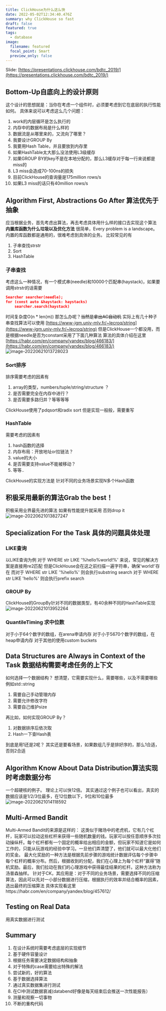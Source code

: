 ```yaml
---
title: ClickHouse为什么这么快
date: 2022-05-02T12:34:40.476Z
summary: why ClickHouse so fast
draft: false
featured: true
tags:
  - database
image:
  filename: featured
  focal_point: Smart
  preview_only: false
---
```

Slide: [https://presentations.clickhouse.com/bdtc_2019/](https://presentations.clickhouse.com/bdtc_2019/)
## Bottom-Up自底向上的设计原则
这个设计的思想就是：当你在考虑一个组件时，必须要考虑到它在底层的执行性能如何。
具体来说可以考虑这么几个问题：

1. work的内层循环是怎么执行的
1. 内存中的数据布局是什么样的
1. 数据流是从哪里来的，又流向了哪里？
1. 我要设计GROUP By
1. 我要用Hash Table，并且要放到内存里
1. 如果HashTable太大那么没法使用L3级缓存
1. 如果GROUP BY的key不是在本地分配的，那么L3缓存对于每一行来说都是miss的
1. L3 miss会造成70-100ns的损失
1. 目前ClickHouse的查询量是175million rows/s
1. 如果L3 miss的话只有40million rows/s
## Algorithm First, Abstractions Go After 算法优先于抽象
应当根据业务，首先考虑出算法，再去考虑具体用什么样的接口去实现这个算法
**内置库函数为什么垃圾以及优化方法**
很简单，Every problem is a landscape。
内置的库函数都是通用的，很难考虑到具体的业务。
比较常见的有

1. 子串查找strstr
1. Sort
1. HashTable
### 子串查找
考虑这么一种情况，有一个模式串(needle)和10000个匹配串(haystack)，如果要调用strstr的话需要
```json
Searcher searcher(needle);
for (const auto &haystack: haystacks)
    searcher.search(haystack)
```
时间复杂度O(n * len(m))
那怎么办呢？~~当然是拿出AC自动机~~
实际上有几十种子串查找算法可以使用 [https://www-igm.univ-mlv.fr/~lecroq/string](https://www-igm.univ-mlv.fr/~lecroq/string)
但是ClickHouse一个都没用，而是根据needle是否为constant采用了下面几种算法
算法的具体介绍在这里 [https://habr.com/en/company/yandex/blog/466183/](https://habr.com/en/company/yandex/blog/466183/)
![image-20220621013728023](ClickHouse.assets/image-20220621013728023-5746658-5746660-5746661.png)

### Sort排序
排序需要考虑的因素有

1. array的类型，numbers/tuple/string/structure ？
1. 是否需要完全在内存中进行？
1. 是否需要多路归并？等等等等

ClickHouse使用了pdqsort和radix sort
但是实现一般般，需要重写
### HashTable
需要考虑的因素有

1. hash函数的选择
1. 内存布局：开放地址or拉链法？
1. value的大小
1. 是否需要支持value不能被移动？
1. 等等..

ClickHouse的实现方法是
针对不同的业务场景实现N多个Hash函数
## 积极采用最新的算法Grab the best！
积极采用业界最先进的算法
如果有性能提升就采用
否则drop it
![image-20220621013827247](ClickHouse.assets/image-20220621013827247.png)

## Specialization For the Task 具体的问题具体处理
### LIKE查询
以LIKE查询为例
对于
WHERE str LIKE '%hello%world!%'
来说，常见的解决方案是直接用re2匹配
但是ClickHouse会在这之前扫描一遍字符串，确保'world!'存在
而对于
WHERE str LIKE '%hello%'
则会执行substring search
对于
WHERE str LIKE 'hello%'
则会执行prefix search
### GROUP By
ClickHouse的GroupBy针对不同的数据类型，有40余种不同的HashTable实现
![image-20220621013952264](ClickHouse.assets/image-20220621013952264.png)

### QuantileTiming 求中位数
对于小于64个数字的数组，在arena申请内存
对于小于5670个数字的数组，在heap申请内存
对于其他的使用custom buckets

## Data Structures are Always in Context of the Task 数据结构需要考虑任务的上下文
如何选择一个数据结构？
想清楚，它需要实现什么，需要哪些，以及不需要哪些
例如std::string

1. 需要自己手动管理内存
1. 需要允许修改字符
1. 需要自己维护size

再比如，如何实现GROUP By？

1. 对数据排序后依次取
1. Hash一下查Hash表

到底是用1还是2呢？
其实还是要看场景，如果数组几乎是排好序的，那么1合适，否则2合适
## Algorithm Know About Data Distribution算法实现时考虑数据分布
一个超硬核的例子。
理论上可以快12倍。
其实通过这个例子也可以看出，真实的数据应该是1/2/3位最多，在12位数以下，9位和10位最多
![image-20220621014118592](ClickHouse.assets/image-20220621014118592.png)

## Multi-Armed Bandit
Multi-Armed Bandit的来源是这样的：
这类似于赌场中的老虎机，它有几个杠杆，玩家可以拉动这些杠杆来获得一些随机数量的钱。玩家可以按任意顺序多次拉动操纵杆。每个杠杆都有一个固定的概率给出相应的金额，但玩家不知道它是如何工作的，只能从玩游戏的经验中学习。一旦他们弄清楚了，他们就可以最大化他们的奖金。 最大化奖励的一种方法是根据先前步骤的游戏统计数据评估每个步骤中每个杠杆的概率分布。然后，根据收到的分配，我们在心理上为每个杠杆“赢得”随机奖励。最后，我们拉动在我们的心理游戏中获得最佳结果的杠杆。这种方法称为汤普森抽样。
针对于CK，其应用是：对于不同的业务场景，需要选择不同的压缩算法，因此可以先对一小部分数据进行压缩，根据执行的效率并结合概率的因素，选出最终的压缩算法
具体实现看这里https://habr.com/en/company/yandex/blog/457612/
## Testing on Real Data
用真实数据进行测试
## Summary

1. 在设计系统时需要考虑底层的实现细节
1. 基于硬件容量设计
1. 根据任务需要决定数据结构和抽象
1. 对于特殊的case需要给出特殊的解法
1. 尝试新的，好的算法
1. 基于数据选择算法
1. 通过真实数据集进行测试
1. 在CI中测试数据衰减(databend好像是每天结束后会推送一次性能报告）
1. 测量和观察一切事物
1. 不断的重构代码
